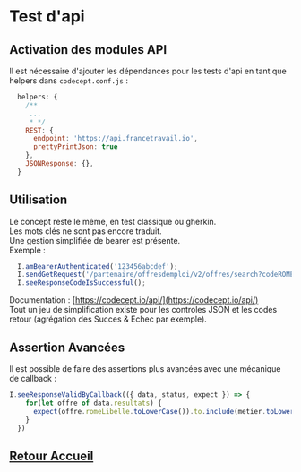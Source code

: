 # Test d'api

## Activation des modules API
Il est nécessaire d'ajouter les dépendances pour les tests d'api en tant que helpers dans `codecept.conf.js` :
```javascript
  helpers: {
    /**
     ...
     * */
    REST: {
      endpoint: 'https://api.francetravail.io',
      prettyPrintJson: true
    },
    JSONResponse: {},
  }
```

## Utilisation

Le concept reste le même, en test classique ou gherkin.  
Les mots clés ne sont pas encore traduit.   
Une gestion simplifiée de bearer est présente.  
Exemple : 
```javascript
  I.amBearerAuthenticated('123456abcdef');
  I.sendGetRequest('/partenaire/offresdemploi/v2/offres/search?codeROME='+rome);
  I.seeResponseCodeIsSuccessful();
```

Documentation : [https://codecept.io/api/](https://codecept.io/api/)  
Tout un jeu de simplification existe pour les controles JSON et les codes retour (agrégation des Succes & Echec par exemple).

## Assertion Avancées
Il est possible de faire des assertions plus avancées avec une mécanique de callback :
```javascript
I.seeResponseValidByCallback(({ data, status, expect }) => {
    for(let offre of data.resultats) {
      expect(offre.romeLibelle.toLowerCase()).to.include(metier.toLowerCase())
    }
  })
```

## [Retour Accueil](README.md)